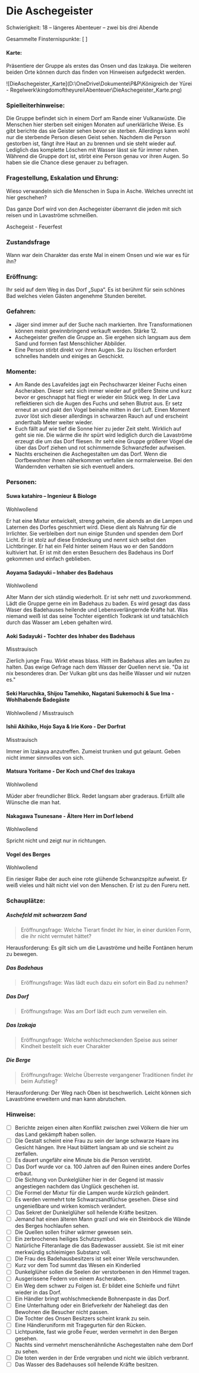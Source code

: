 # Die Aschegeister

Schwierigkeit: 18 – längeres Abenteuer – zwei bis drei Abende

Gesammelte Finsternispunkte: [   ]

#### Karte:

Präsentiere der Gruppe als erstes das Onsen und das Izakaya. Die weiteren beiden Orte können durch das finden von Hinweisen aufgedeckt werden.

![DieAschegeister_Karte](D:\OneDrive\Dokumente\P&P\Königreich der Yūrei - Regelwerk\kingdomoftheyurei\Abenteuer\DieAschegeister_Karte.png)

### Spielleiterhinweise:

Die Gruppe befindet sich in einem Dorf am Rande einer Vulkanwüste. Die Menschen hier sterben seit einigen Monaten auf unerklärliche Weise. Es gibt berichte das sie Geister sehen bevor sie sterben. Allerdings kann wohl nur die sterbende Person diesen Geist sehen. Nachdem die Person gestorben ist, fängt ihre Haut an zu brennen und sie steht wieder auf. Lediglich das komplette Löschen mit Wasser lässt sie für immer ruhen. Während die Gruppe dort ist, stirbt eine Person genau vor ihren Augen. So haben sie die Chance diese genauer zu befragen.

### Fragestellung, Eskalation und Ehrung:

Wieso verwandeln sich die Menschen in Supa in Asche. Welches unrecht ist hier geschehen? 

Das ganze Dorf wird von den Aschegeister überrannt die jeden mit sich reisen und in Lavaströme schmeißen.

Aschegeist - Feuerfest

### Zustandsfrage

Wann war dein Charakter das erste Mal in einem Onsen und wie war es für ihn?

### Eröffnung:

Ihr seid auf dem Weg in das Dorf „Supa“. Es ist berühmt für sein schönes Bad welches vielen Gästen angenehme Stunden bereitet. 

### Gefahren:

- Jäger sind immer auf der Suche nach markierten. Ihre Transformationen können meist gewinnbringend verkauft werden. Stärke 12.
- Aschegeister greifen die Gruppe an. Sie ergehen sich langsam aus dem Sand und formen fast Menschlicher Abbilder. 
- Eine Person stirbt direkt vor ihren Augen. Sie zu löschen erfordert schnelles handeln und einiges an Geschickt.

### Momente:

- Am Rande des Lavafeldes jagt ein Pechschwarzer kleiner Fuchs einen Ascheraben. Dieser setz sich immer wieder auf größere Steine und kurz bevor er geschnappt hat fliegt er wieder ein Stück weg. In der Lava reflektieren sich die Augen des Fuchs und sehen Blutrot aus. Er setz erneut an und pakt den Vogel beinahe mitten in der Luft. Einen Moment zuvor löst sich dieser allerdings in schwarzen Rauch auf und erscheint anderthalb Meter weiter wieder.
- Euch fällt auf wie tief die Sonne hier zu jeder Zeit steht. Wirklich auf geht sie nie. Die wärme die ihr spürt wird lediglich durch die Lavaströme erzeugt die um das Dorf fliesen. Ihr seht eine Gruppe größerer Vögel die über das Dorf ziehen und rot schimmernde Schwanzfeder aufweisen.
- Nachts erscheinen die Aschegestalten um das Dorf. Wenn die Dorfbewohner ihnen näherkommen verfallen sie normalerweise. Bei den Wandernden verhalten sie sich eventuell anders.

### Personen:

#### Suwa katahiro – Ingenieur & Biologe

Wohlwollend

Er hat eine Mixtur entwickelt, streng geheim, die abends an die Lampen und Laternen des Dorfes geschmiert wird. Diese dient als Nahrung für die Irrlichter. Sie verbleiben dort nun einige Stunden und spenden dem Dorf Licht. Er ist stolz auf diese Entdeckung und nennt sich selbst den Lichtbringer. Er hat ein Feld hinter seinem Haus wo er den Sanddorn kultiviert hat. Er ist mit den ersten Besuchern des Badehaus ins Dorf gekommen und einfach geblieben.

#### Aoyama Sadayuki – Inhaber des Badehaus

Wohlwollend

Alter Mann der sich ständig wiederholt. Er ist sehr nett und zuvorkommend. Lädt die Gruppe gerne ein im Badehaus zu baden. Es wird gesagt das dass Waser des Badehauses heilende und Lebensverlängernde Kräfte hat. Was niemand weiß ist das seine Tochter eigentlich Todkrank ist und tatsächlich durch das Wasser am Leben gehalten wird. 

#### Aoki Sadayuki - Tochter des Inhaber des Badehaus

Misstrauisch

Zierlich junge Frau. Wirkt etwas blass. Hilft im Badehaus alles am laufen zu halten. Das ewige Gefrage nach dem Wasser der Quellen nervt sie. "Da ist nix besonderes dran. Der Vulkan gibt uns das heiße Wasser und wir nutzen es."

#### Seki Haruchika, Shijou Tamehiko, Nagatani Sukemochi & Sue Ima - Wohlhabende Badegäste

Wohlwollend / Misstrauisch

#### Ishii Akihiko, Hojo Saya & Irie Koro - Der Dorfrat

Misstrauisch

Immer im Izakaya anzutreffen. Zumeist trunken und gut gelaunt. Geben nicht immer sinnvolles von sich. 

#### Matsura Yoritame - Der Koch und Chef des Izakaya

Wohlwollend

Müder aber freundlicher Blick. Redet langsam aber graderaus. Erfüllt alle Wünsche die man hat. 

#### Nakagawa Tsunesane - Ältere Herr im Dorf lebend

Wohlwollend

Spricht nicht und zeigt nur in richtungen.

#### Vogel des Berges 

Wohlwollend

Ein riesiger Rabe der auch eine rote glühende Schwanzspitze aufweist. Er weiß vieles und hält nicht viel von den Menschen. Er ist zu den Fureru nett.

### Schauplätze:

##### Aschefeld mit schwarzem Sand

> Eröffnungsfrage: Welche Tierart findet ihr hier, in einer dunklen Form, die ihr nicht vermutet hättet?

Herausforderung: Es gilt sich um die Lavaströme und heiße Fontänen herum zu bewegen.

##### Das Badehaus

> Eröffnungsfrage: Was lädt euch dazu ein sofort ein Bad zu nehmen?

##### Das Dorf

> Eröffnungsfrage: Was am Dorf lädt euch zum verweilen ein.

##### Das Izakaja

> Eröffnungsfrage: Welche wohlschmeckenden Speise aus seiner Kindheit bestellt sich euer Charakter

##### Die Berge

> Eröffnungsfrage: Welche Überreste vergangener Traditionen findet ihr beim Aufstieg?

Herausforderung: Der Weg nach Oben ist beschwerlich. Leicht können sich Lavaströme erweitern und man kann abrutschen.

### Hinweise:

-	[  ] Berichte zeigen einen alten Konflikt zwischen zwei Völkern die hier um das Land gekämpft haben sollen.
-	[  ] Die Gestalt scheint eine Frau zu sein der lange schwarze Haare ins Gesicht hängen. Ihre Haut blättert langsam ab und sie scheint zu zerfallen.
-	[  ] Es dauert ungefähr eine Minute bis die Person verstirbt.
-	[  ] Das Dorf wurde vor ca. 100 Jahren auf den Ruinen eines andere Dorfes erbaut.
-	[  ] Die Sichtung von Dunkelglüher hier in der Gegend ist massiv angestiegen nachdem das Unglück geschehen ist.
-	[  ] Die Formel der Mixtur für die Lampen wurde kürzlich geändert.
-	[  ] Es werden vermehrt tote Schwarzsandfüchse gesehen. Diese sind ungenießbare und wirken komisch verändert.
-	[  ] Das Sekret der Dunkelglüher soll heilende Kräfte besitzen.
-	[  ] Jemand hat einen älteren Mann grazil und wie ein Steinbock die Wände des Berges hochlaufen sehen.
-	[  ] Die Quellen sollen früher wärmer gewesen sein.
-	[  ] Ein zerbrochenes heiliges Schutzsymbol.
-	[  ] Natürliche Filteranlage die das Badewasser aussiebt. Sie ist mit einer merkwürdig schleimigen Substanz voll.
-	[  ] Die Frau des Badehausbesitzers ist seit einer Weile verschwunden.
-	[  ] Kurz vor dem Tod summt das Wesen ein Kinderlied
-	[  ] Dunkelglüher sollen die Seelen der verstorbenen in den Himmel tragen.
-	[  ] Ausgerissene Federn von einem Ascheraben.
-	[  ] Ein Weg dem schwer zu Folgen ist. Er bildet eine Schleife und führt wieder in das Dorf.
-	[  ] Ein Händler bringt wohlschmeckende Bohnenpaste in das Dorf.
-	[  ] Eine Unterhaltung oder ein Briefverkehr der Naheliegt das den Bewohnen die Besucher nicht passen.
-	[  ] Die Tochter des Onsen Besitzers scheint krank zu sein.
-	[  ] Eine Händleruniform mit Tragegurten für den Rücken.
-	[  ] Lichtpunkte, fast wie große Feuer, werden vermehrt in den Bergen gesehen.
-	[  ] Nachts sind vermehrt menschenähnliche Aschegestalten nahe dem Dorf zu sehen.
-	[  ] Die toten werden in der Erde vergraben und nicht wie üblich verbrannt.
-	[  ] Das Wasser des Badehauses soll heilende Kräfte besitzen.